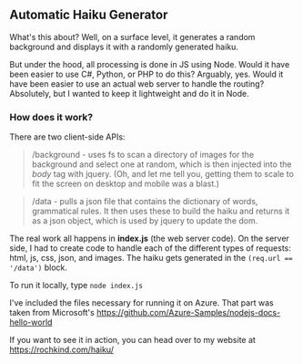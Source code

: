 ## Automatic Haiku Generator
What's this about?  Well, on a surface level, it generates a random background and displays it with a randomly generated haiku.

But under the hood, all processing is done in JS using Node.  Would it have been easier to use C#, Python, or PHP to do this?  Arguably, yes.  Would it have been easier to use an actual web server to handle the routing?  Absolutely, but I wanted to keep it lightweight and do it in Node.

### How does it work?
There are two client-side APIs:
>/background - uses fs to scan a directory of images for the background and select one at random, which is then injected into the *body* tag with jquery.  (Oh, and let me tell you, getting them to scale to fit the screen on desktop and mobile was a blast.)
  
 >/data - pulls a json file that contains the dictionary of words, grammatical rules.  It then uses these to build the haiku and returns it as a json object, which is used by jquery to update the dom.

The real work all happens in **index.js** (the web server code).  On the server side, I had to create code to handle each of the different types of requests: html, js, css, json, and images.  The haiku gets generated in the <code>(req.url == '/data')</code> block.

To run it locally, type 
<code>node index.js</code>

I've included the files necessary for running it on Azure.  That part was taken from Microsoft's  https://github.com/Azure-Samples/nodejs-docs-hello-world

If you want to see it in action, you can head over to my website at https://rochkind.com/haiku/

